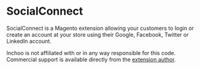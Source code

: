 SocialConnect
====================

SocialConnect is a Magento extension allowing your customers to login or create an account at your store using their Google, Facebook, Twitter or LinkedIn account.

Inchoo is not affiliated with or in any way responsible for this code. Commercial support is available directly from the [extension author](http://www.techytalk.info/contact/).
